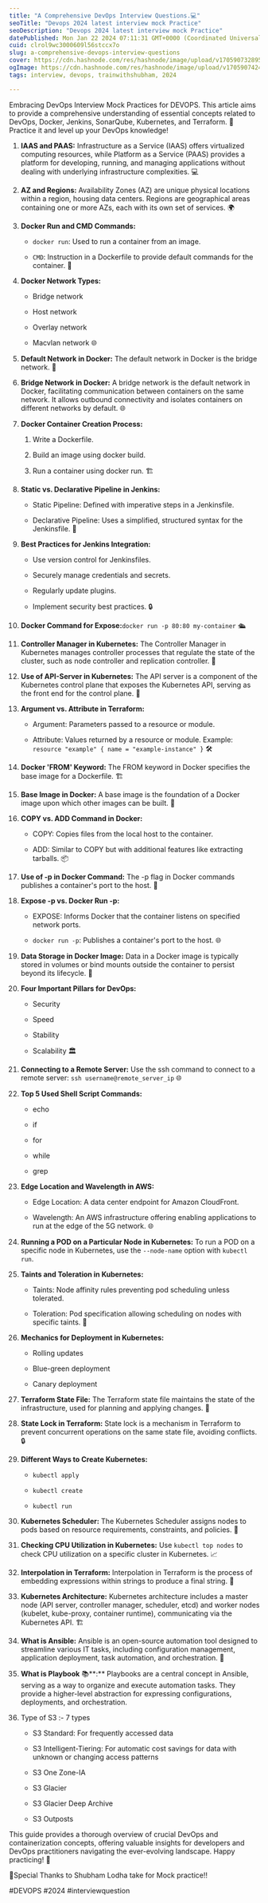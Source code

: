 ```yaml
---
title: "A Comprehensive DevOps Interview Questions.💻"
seoTitle: "Devops 2024 latest interview mock Practice"
seoDescription: "Devops 2024 latest interview mock Practice"
datePublished: Mon Jan 22 2024 07:11:31 GMT+0000 (Coordinated Universal Time)
cuid: clrol9wc3000609l56stccx7o
slug: a-comprehensive-devops-interview-questions
cover: https://cdn.hashnode.com/res/hashnode/image/upload/v1705907328957/94f09556-eb4d-40b6-9ec6-76275d69d602.png
ogImage: https://cdn.hashnode.com/res/hashnode/image/upload/v1705907424323/d74eab69-94a8-4510-8995-a4edb41e3a5b.png
tags: interview, devops, trainwithshubham, 2024

---
```


Embracing DevOps Interview Mock Practices for DEVOPS. This article aims to provide a comprehensive understanding of essential concepts related to DevOps, Docker, Jenkins, SonarQube, Kubernetes, and Terraform. 🚀 Practice it and level up your DevOps knowledge!

1. **IAAS and PAAS:** Infrastructure as a Service (IAAS) offers virtualized computing resources, while Platform as a Service (PAAS) provides a platform for developing, running, and managing applications without dealing with underlying infrastructure complexities. 💻
    
2. **AZ and Regions:** Availability Zones (AZ) are unique physical locations within a region, housing data centers. Regions are geographical areas containing one or more AZs, each with its own set of services. 🌍
    
3. **Docker Run and CMD Commands:**
    
    * `docker run`: Used to run a container from an image.
        
    * `CMD`: Instruction in a Dockerfile to provide default commands for the container. 🐳
        
4. **Docker Network Types:**
    
    * Bridge network
        
    * Host network
        
    * Overlay network
        
    * Macvlan network 🌐
        
5. **Default Network in Docker:** The default network in Docker is the bridge network. 🌉
    
6. **Bridge Network in Docker:** A bridge network is the default network in Docker, facilitating communication between containers on the same network. It allows outbound connectivity and isolates containers on different networks by default. 🌐
    
7. **Docker Container Creation Process:**
    
    1. Write a Dockerfile.
        
    2. Build an image using docker build.
        
    3. Run a container using docker run. 🏗️
        
8. **Static vs. Declarative Pipeline in Jenkins:**
    
    * Static Pipeline: Defined with imperative steps in a Jenkinsfile.
        
    * Declarative Pipeline: Uses a simplified, structured syntax for the Jenkinsfile. 🚀
        
9. **Best Practices for Jenkins Integration:**
    
    * Use version control for Jenkinsfiles.
        
    * Securely manage credentials and secrets.
        
    * Regularly update plugins.
        
    * Implement security best practices. 🔒
        
10. **Docker Command for Expose:**`docker run -p 80:80 my-container` 🛳️
    
11. **Controller Manager in Kubernetes:** The Controller Manager in Kubernetes manages controller processes that regulate the state of the cluster, such as node controller and replication controller. 🤖
    
12. **Use of API-Server in Kubernetes:** The API server is a component of the Kubernetes control plane that exposes the Kubernetes API, serving as the front end for the control plane. 🚀
    
13. **Argument vs. Attribute in Terraform:**
    
    * Argument: Parameters passed to a resource or module.
        
    * Attribute: Values returned by a resource or module. Example: `resource "example" { name = "example-instance" }` 🛠️
        
14. **Docker 'FROM' Keyword:** The FROM keyword in Docker specifies the base image for a Dockerfile. 🏗️
    
15. **Base Image in Docker:** A base image is the foundation of a Docker image upon which other images can be built. 🚀
    
16. **COPY vs. ADD Command in Docker:**
    
    * COPY: Copies files from the local host to the container.
        
    * ADD: Similar to COPY but with additional features like extracting tarballs. 📦
        
17. **Use of -p in Docker Command:** The -p flag in Docker commands publishes a container's port to the host. 🚪
    
18. **Expose -p vs. Docker Run -p:**
    
    * EXPOSE: Informs Docker that the container listens on specified network ports.
        
    * `docker run -p`: Publishes a container's port to the host. 🌐
        
19. **Data Storage in Docker Image:** Data in a Docker image is typically stored in volumes or bind mounts outside the container to persist beyond its lifecycle. 💾
    
20. **Four Important Pillars for DevOps:**
    
    * Security
        
    * Speed
        
    * Stability
        
    * Scalability 🏛️
        
21. **Connecting to a Remote Server:** Use the ssh command to connect to a remote server: `ssh username@remote_server_ip` 🌐
    
22. **Top 5 Used Shell Script Commands:**
    
    * echo
        
    * if
        
    * for
        
    * while
        
    * grep
        
23. **Edge Location and Wavelength in AWS:**
    
    * Edge Location: A data center endpoint for Amazon CloudFront.
        
    * Wavelength: An AWS infrastructure offering enabling applications to run at the edge of the 5G network. 🌐
        
24. **Running a POD on a Particular Node in Kubernetes:** To run a POD on a specific node in Kubernetes, use the `--node-name` option with `kubectl run`.
    
25. **Taints and Toleration in Kubernetes:**
    
    * Taints: Node affinity rules preventing pod scheduling unless tolerated.
        
    * Toleration: Pod specification allowing scheduling on nodes with specific taints. 🤖
        
26. **Mechanics for Deployment in Kubernetes:**
    
    * Rolling updates
        
    * Blue-green deployment
        
    * Canary deployment
        
27. **Terraform State File:** The Terraform state file maintains the state of the infrastructure, used for planning and applying changes. 📄
    
28. **State Lock in Terraform:** State lock is a mechanism in Terraform to prevent concurrent operations on the same state file, avoiding conflicts. 🔒
    
29. **Different Ways to Create Kubernetes:**
    
    * `kubectl apply`
        
    * `kubectl create`
        
    * `kubectl run`
        
30. **Kubernetes Scheduler:** The Kubernetes Scheduler assigns nodes to pods based on resource requirements, constraints, and policies. 🤖
    
31. **Checking CPU Utilization in Kubernetes:** Use `kubectl top nodes` to check CPU utilization on a specific cluster in Kubernetes. 📈
    
32. **Interpolation in Terraform:** Interpolation in Terraform is the process of embedding expressions within strings to produce a final string. 🔄
    
33. **Kubernetes Architecture:** Kubernetes architecture includes a master node (API server, controller manager, scheduler, etcd) and worker nodes (kubelet, kube-proxy, container runtime), communicating via the Kubernetes API. 🏗️
    
34. **What is Ansible:** Ansible is an open-source automation tool designed to streamline various IT tasks, including configuration management, application deployment, task automation, and orchestration. 🤖
    
35. **What is Playbook** 📚\*\*:\*\* Playbooks are a central concept in Ansible, serving as a way to organize and execute automation tasks. They provide a higher-level abstraction for expressing configurations, deployments, and orchestration.
    
36. Type of S3 :- 7 types
    
    * S3 Standard: For frequently accessed data
        
    * S3 Intelligent-Tiering: For automatic cost savings for data with unknown or changing access patterns
        
    * S3 One Zone-IA
        
    * S3 Glacier
        
    * S3 Glacier Deep Archive
        
    * S3 Outposts
        

This guide provides a thorough overview of crucial DevOps and containerization concepts, offering valuable insights for developers and DevOps practitioners navigating the ever-evolving landscape. Happy practicing! 🚀

🚀Special Thanks to Shubham Lodha take for Mock practice!!

#DEVOPS #2024 #interviewquestion